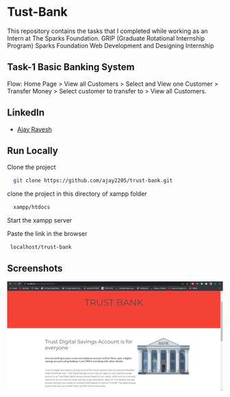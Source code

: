 
# Tust-Bank

This repository contains the tasks that I completed while working as an Intern at The Sparks Foundation. GRIP (Graduate Rotational Internship Program)  Sparks Foundation Web Development and Designing Internship 

## Task-1 Basic Banking System
Flow: Home Page > View all Customers > Select and View one Customer > Transfer Money > Select customer to transfer to > View all Customers.




## LinkedIn

- [Ajay Ravesh](https://www.linkedin.com/in/ajayravesh)


## Run Locally

Clone the project

```bash
  git clone https://github.com/ajay2205/trust-bank.git
```

clone the project in this directory of xampp folder

```bash
  xampp/htdocs
```

Start the xampp server

Paste the link in the browser
```bash
 localhost/trust-bank 
```


## Screenshots

![Screenshot](img/screenshot.png)

